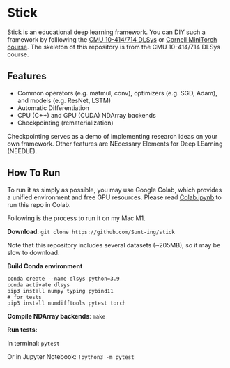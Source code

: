 # Stick

Stick is an educational deep learning framework. You can DIY such a framework by folllowing the [CMU 10-414/714 DLSys](https://dlsyscourse.org) or [Cornell MiniTorch course](https://minitorch.github.io/). The skeleton of this repository is from the CMU 10-414/714 DLSys course.

## Features
- Common operators (e.g. matmul, conv), optimizers (e.g. SGD, Adam), and models (e.g. ResNet, LSTM)
- Automatic Differentiation
- CPU (C++) and GPU (CUDA) NDArray backends
- Checkpointing (rematerialization)

Checkpointing serves as a demo of implementing research ideas on your own framework. Other features are NEcessary Elements for Deep LEarning (NEEDLE).

## How To Run

To run it as simply as possible, you may use Google Colab, which provides a unified environment and free GPU resources. Please read [Colab.ipynb](./Colab.ipynb) to run this repo in Colab.

Following is the process to run it on my Mac M1.

**Download**: ``git clone https://github.com/Sunt-ing/stick``

Note that this repository includes several datasets (~205MB), so it may be slow to download.

**Build Conda environment**
```shell
conda create --name dlsys python=3.9
conda activate dlsys
pip3 install numpy typing pybind11
# for tests
pip3 install numdifftools pytest torch
```

**Compile NDArray backends**: ``make``

**Run tests:**

In terminal: ``pytest``

Or in Jupyter Notebook: ``!python3 -m pytest``

